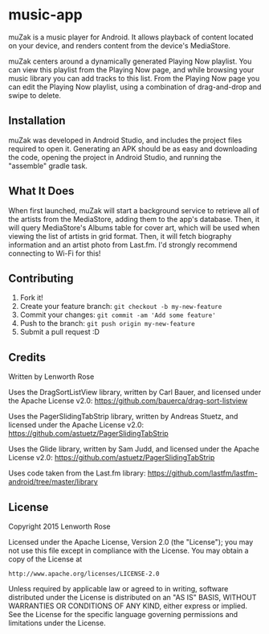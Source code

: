 # music-app

muZak is a music player for Android. It allows playback of content located on your device, and renders content from
the device's MediaStore.

muZak centers around a dynamically generated Playing Now playlist. You can view this playlist from the Playing Now
page, and while browsing your music library you can add tracks to this list. From the Playing Now page you can edit
the Playing Now playlist, using a combination of drag-and-drop and swipe to delete.

## Installation

muZak was developed in Android Studio, and includes the project files required to open it. Generating an APK should
be as easy and downloading the code, opening the project in Android Studio, and running the "assemble" gradle task.

## What It Does

When first launched, muZak will start a background service to retrieve all of the artists from the MediaStore,
adding them to the app's database. Then, it will query MediaStore's Albums table for cover art, which will be used
when viewing the list of artists in grid format. Then, it will fetch biography information and an artist photo from
Last.fm. I'd strongly recommend connecting to Wi-Fi for this!

## Contributing

1. Fork it!
2. Create your feature branch: `git checkout -b my-new-feature`
3. Commit your changes: `git commit -am 'Add some feature'`
4. Push to the branch: `git push origin my-new-feature`
5. Submit a pull request :D

## Credits

Written by Lenworth Rose

Uses the DragSortListView library, written by Carl Bauer, and licensed under the Apache License v2.0:
https://github.com/bauerca/drag-sort-listview

Uses the PagerSlidingTabStrip library, written by Andreas Stuetz, and licensed under the Apache License v2.0:
https://github.com/astuetz/PagerSlidingTabStrip

Uses the Glide library, written by Sam Judd, and licensed under the Apache License v2.0:
https://github.com/astuetz/PagerSlidingTabStrip

Uses code taken from the Last.fm library:
https://github.com/lastfm/lastfm-android/tree/master/library

## License

Copyright 2015 Lenworth Rose

Licensed under the Apache License, Version 2.0 (the "License");
you may not use this file except in compliance with the License.
You may obtain a copy of the License at

    http://www.apache.org/licenses/LICENSE-2.0

Unless required by applicable law or agreed to in writing, software
distributed under the License is distributed on an "AS IS" BASIS,
WITHOUT WARRANTIES OR CONDITIONS OF ANY KIND, either express or implied.
See the License for the specific language governing permissions and
limitations under the License.
